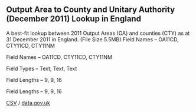 ## Output Area to County and Unitary Authority (December 2011) Lookup in England

A best-fit lookup between 2011 Output Areas (OA) and counties (CTY) as at 31 December 2011 in England. (File Size 5.5MB).Field Names – OA11CD, CTY11CD,
CTY11NM

Field Names – OA11CD, CTY11CD,
CTY11NM

Field Types – Text, Text, Text

Field Lengths – 9, 9, 16

Field Lengths – 9, 9, 16

[CSV](../csv/035.csv) / [data.gov.uk](https://data.gov.uk/dataset/6c15847b-5046-4223-aff8-cbb63f7ca8e2/output-area-to-county-and-unitary-authority-december-2011-lookup-in-england)

